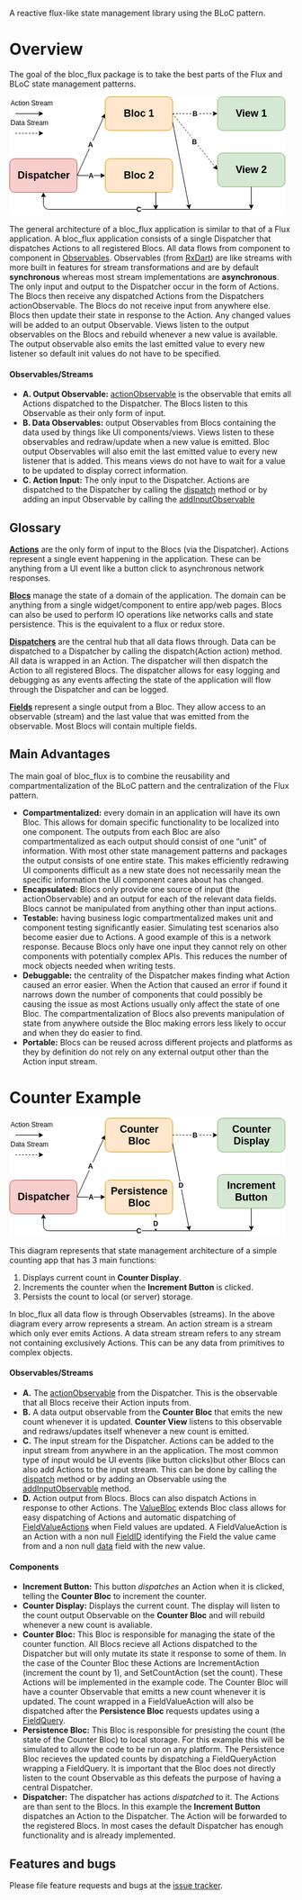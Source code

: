 A reactive flux-like state management library using the BLoC pattern.

# Overview
The goal of the bloc_flux package is to take the best parts of the Flux and BLoC state management patterns.

![General Architecture][general_architecture_img]

The general architecture of a bloc_flux application is similar to that of a Flux application. 
A bloc_flux application consists of a single Dispatcher that dispatches Actions to all registered Blocs. 
All data flows from component to component in [Observables][observable_api].
Observables (from [RxDart][rxdart_api]) are like streams with more built in features for stream transformations and are by default **synchronous** whereas most stream implementations are **asynchronous**.
The only input and output to the Dispatcher occur in the form of Actions. 
The Blocs then receive any dispatched Actions from the Dispatchers actionObservable. 
The Blocs do not receive input from anywhere else. 
Blocs then update their state in response to the Action. 
Any changed values will be added to an output Observable. 
Views listen to the output observables on the Blocs and rebuild whenever a new value is available. 
The output observable also emits the last emitted value to every new listener so default init values do not have to be specified.

#### Observables/Streams
* **A. Output Observable:** [actionObservable][actionObservable_api] is the observable that emits all Actions dispatched to the Dispatcher.
The Blocs listen to this Observable as their only form of input.
* **B. Data Observables:** output Observables from Blocs containing the data used by things like UI components/views.
Views listen to these observables and redraw/update when a new value is emitted.
Bloc output Observables will also emit the last emitted value to every new listener that is added.
This means views do not have to wait for a value to be updated to display correct information.
* **C. Action Input:** The only input to the Dispatcher.
Actions are dispatched to the Dispatcher by calling the [dispatch][dispatch_api] method or by adding an input Observable by calling the [addInputObservable][addInputObservable_api]

## Glossary
[**Actions**][action_api] are the only form of input to the Blocs (via the Dispatcher).
Actions represent a single event happening in the application.
These can be anything from a UI event like a button click to asynchronous network responses.

[**Blocs**][bloc_api] manage the state of a domain of the application.
The domain can be anything from a single widget/component to entire app/web pages.
Blocs can also be used to perform IO operations like networks calls and state persistence.
This is the equivalent to a flux or redux store.

[**Dispatchers**][dispatcher_api] are the central hub that all data flows through.
Data can be dispatched to a Dispatcher by calling the dispatch(Action action) method.
All data is wrapped in an Action. 
The dispatcher will then dispatch the Action to all registered Blocs. 
The dispatcher allows for easy logging and debugging as any events affecting the state of the application will flow through the Dispatcher and can be logged.

[**Fields**][field_api] represent a single output from a Bloc. 
They allow access to an observable (stream) and the last value that was emitted from the observable. 
Most Blocs will contain multiple fields.

## Main Advantages
The main goal of bloc_flux is to combine the reusability and compartmentalization of the BLoC pattern and the centralization of the Flux pattern.

* **Compartmentalized:** every domain in an application will have its own Bloc. 
This allows for domain specific functionality to be localized into one component. 
The outputs from each Bloc are also compartmentalized as each output should consist of one “unit” of information. 
With most other state management patterns and packages the output consists of one entire state. 
This makes efficiently redrawing UI components difficult as a new state does not necessarily mean the specific information the UI component cares about has changed.
* **Encapsulated:** Blocs only provide one source of input (the actionObservable) and an output for each of the relevant data fields. 
Blocs cannot be manipulated from anything other than input actions.
* **Testable:** having business logic compartmentalized makes unit and component testing significantly easier. 
Simulating test scenarios also become easier due to Actions. 
A good example of this is a network response. 
Because Blocs only have one input they cannot rely on other components with potentially complex APIs. 
This reduces the number of mock objects needed when writing tests.
* **Debuggable:** the centrality of the Dispatcher makes finding what Action caused an error easier. 
When the Action that caused an error if found it narrows down the number of components that could possibly be causing the issue as most Actions usually only affect the state of one Bloc. 
The compartmentalization of Blocs also prevents manipulation of state from anywhere outside the Bloc making errors less likely to occur and when they do easier to find.
* **Portable:** Blocs can be reused across different projects and platforms as they by definition do not rely on any external output other than the Action input stream.

# Counter Example
![Counter Architecture][counter_architecture_img]

This diagram represents that state management architecture of a simple counting app that has 3 main functions:
1. Displays current count in **Counter Display**.
2. Increments the counter when the **Increment Button** is clicked.
3. Persists the count to local (or server) storage.

In bloc_flux all data flow is through Observables (streams). 
In the above diagram every arrow represents a stream. 
An action stream is a stream which only ever emits Actions. 
A data stream stream refers to any stream not containing exclusively Actions. 
This can be any data from primitives to complex objects. 

#### Observables/Streams
* **A.** The [actionObservable][actionObservable_api] from the Dispatcher. 
This is the observable that all Blocs receive their Action inputs from.
* **B.** A data output observable from the **Counter Bloc** that emits the new count whenever it is updated. 
**Counter View** listens to this observable and redraws/updates itself whenever a new count is emitted.
* **C.** The input stream for the Dispatcher. 
Actions can be added to the input stream from anywhere in an the application. 
The most common type of input would be UI events (like button clicks)but other Blocs can also add Actions to the input stream. 
This can be done by calling the [dispatch][dispatch_api] method or by adding an Observable using the [addInputObservable][addInputObservable_api] method.
* **D.** Action output from Blocs. 
Blocs can also dispatch Actions in response to other Actions. 
The [ValueBloc][value_bloc_api] extends Bloc class allows for easy dispatching of Actions and automatic dispatching of [FieldValueActions][field_value_action_api] when Field values are updated. 
A FieldValueAction is an Action with a non null [FieldID][field_id_api] identifying the Field the value came from and a non null [data][field_value_action_data_api] field with the new value.

#### Components
* **Increment Button:** This button *dispatches* an Action when it is clicked, telling the **Counter Bloc** to increment the counter.
* **Counter Display:** Displays the current count. 
The display will listen to the count output Observable on the **Counter Bloc** and will rebuild whenever a new count is avaliable.
* **Counter Bloc:** This Bloc is responsible for managing the state of the counter function. 
All Blocs recieve all Actions dispatched to the Dispatcher but will only mutate its state it response to some of them. 
In the case of the Counter Bloc these Actions are IncrementAction (increment the count by 1), and SetCountAction (set the count). 
These Actions will be implemented in the example code. 
The Counter Bloc will have a counter Observable that emitts a new count whenever it is updated.
The count wrapped in a FieldValueAction will also be dispatched after the **Persistence Bloc** requests updates using a [FieldQuery][field_query_api].
* **Persistence Bloc:** This Bloc is responsible for presisting the count (the state of the Counter Bloc) to local storage.
For this example this will be simulated to allow the code to be run on any platform.
The Persistence Bloc recieves the updated counts by dispatching a FieldQueryAction wrapping a FieldQuery.
It is important that the Bloc does not directly listen to the count Observable as this defeats the purpose of having a central Dispatcher.
* **Dispatcher:** The dispatcher has actions *dispatched* to it. 
The Actions are than sent to the Blocs. 
In this example the **Increment Button** dispatches an Action to the Dispatcher. 
The Action will be forwarded to the registered Blocs. 
In most cases the default Dispatcher has enough functionality and is already implemented.

## Features and bugs

Please file feature requests and bugs at the [issue tracker][tracker].

[tracker]: https://github.com/BrennanGambling/bloc_flux/issues

[rxdart_api]: https://pub.dartlang.org/documentation/rxdart/latest/
[observable_api]: https://pub.dartlang.org/documentation/rxdart/latest/rx/Observable-class.html

[general_architecture_img]: https://github.com/BrennanGambling/bloc_flux/blob/master/bloc_flux/doc/images/main/bloc_flux_architecture.png?raw=true
[counter_architecture_img]: https://github.com/BrennanGambling/bloc_flux/blob/master/bloc_flux/doc/images/main/counter_example_architecture.png?raw=true

[action_api]: https://pub.dartlang.org/documentation/bloc_flux/latest/bloc_flux/Action-class.html
[bloc_api]: https://pub.dartlang.org/documentation/bloc_flux/latest/bloc_flux/Bloc-class.html
[dispatcher_api]: https://pub.dartlang.org/documentation/bloc_flux/latest/bloc_flux/Dispatcher-class.html
[field_api]: https://pub.dartlang.org/documentation/bloc_flux/latest/bloc_flux/Field-class.html

[actionObservable_api]: https://pub.dartlang.org/documentation/bloc_flux/latest/bloc_flux/BaseDispatcher/actionObservable.html
[dispatch_api]: https://pub.dartlang.org/documentation/bloc_flux/latest/bloc_flux/BaseDispatcher/dispatch.html
[addInputObservable_api]: https://pub.dartlang.org/documentation/bloc_flux/latest/bloc_flux/BaseDispatcher/addInputObservable.html
[value_bloc_api]: https://pub.dartlang.org/documentation/bloc_flux/latest/bloc_flux/ValueBloc-class.html
[field_value_action_api]: https://pub.dartlang.org/documentation/bloc_flux/latest/bloc_flux/FieldValueAction-class.html
[field_value_action_data_api]: https://pub.dartlang.org/documentation/bloc_flux/latest/bloc_flux/Action/data.html
[field_id_api]: https://pub.dartlang.org/documentation/bloc_flux/latest/bloc_flux/FieldID-class.html
[field_query_api]: https://pub.dartlang.org/documentation/bloc_flux/latest/bloc_flux/FieldQuery-class.html